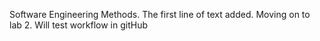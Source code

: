 Software Engineering Methods. The first line of text added.
Moving on to lab 2. Will test workflow in gitHub